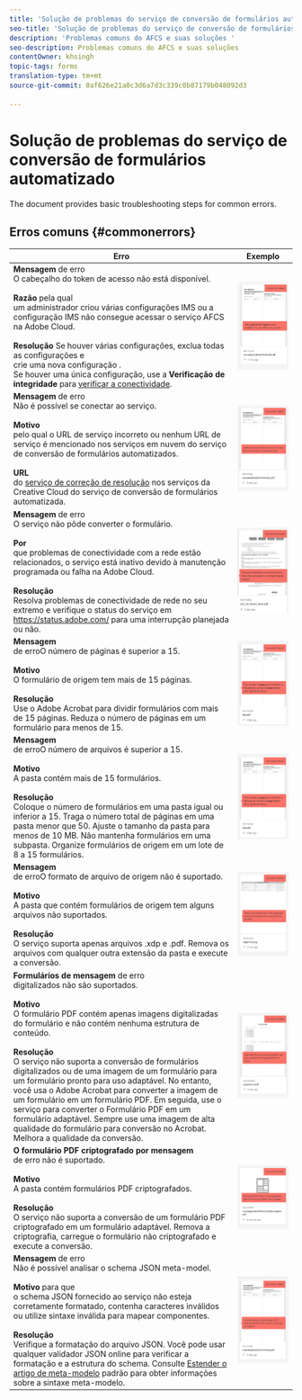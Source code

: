 ```yaml
---
title: 'Solução de problemas do serviço de conversão de formulários automatizado '
seo-title: 'Solução de problemas do serviço de conversão de formulários automatizado (AFCS) '
description: 'Problemas comuns do AFCS e suas soluções '
seo-description: Problemas comuns do AFCS e suas soluções
contentOwner: khsingh
topic-tags: forms
translation-type: tm+mt
source-git-commit: 0af626e21a0c3d6a7d3c339c0b87179b048092d3

---
```



# Solução de problemas do serviço de conversão de formulários automatizado


<!--The article provides information on installation, configuration and administration issues that may arise in an Automated Forms Conversion Service production environment. --> The document  provides basic troubleshooting steps for common errors.

## Erros comuns {#commonerrors}

<table>
<thead>
<tr>
<th>Erro</th>
<th>Exemplo</th>
</tr>
</thead>
<tbody>
<tr>
<td><strong>Mensagem</strong> de erro <br> O cabeçalho do token de acesso não está disponível. <br><br><strong>Razão</strong> pela qual <br> um administrador criou várias configurações IMS ou a configuração IMS não consegue acessar o serviço AFCS na Adobe Cloud. <br><br><strong>Resolução</strong> Se houver várias configurações, exclua todas as configurações e <br> crie uma nova configuração <a href="configure-service.md#obtainpubliccertificates"></a>. <br> Se houver uma única configuração, use a <strong> Verificação de integridade </strong> para <a href="configure-service.md#createintegrationoption">verificar a conectividade</a>.</td>
<td><img alt="O cabeçalho do token de acesso não está disponível" src="assets/invalid-ims-configuration.png" /></td>
</tr>
<tr>
<td><strong>Mensagem</strong> de erro <br> Não é possível se conectar ao serviço.  <br><br><strong>Motivo</strong> <br> pelo qual o URL de serviço incorreto ou nenhum URL de serviço é mencionado nos serviços em nuvem do serviço de conversão de formulários automatizados. <br><br><strong>URL</strong> <br> do <a href="configure-service.md#configure-the-cloud-service">serviço de correção de resolução</a> nos serviços da Creative Cloud do serviço de conversão de formulários automatizada.</td>
<td><img alt="Não é possível ligar ao serviço." src="assets/wrong-endpoint-configured.png" /></td>
</tr>
<tr>
<td><strong>Mensagem</strong> de erro <br> O serviço não pôde converter o formulário.  <br><br><strong>Por</strong> <br> que problemas de conectividade com a rede estão relacionados, o serviço está inativo devido à manutenção programada ou falha na Adobe Cloud. <br><br><strong>Resolução</strong> <br> Resolva problemas de conectividade de rede no seu extremo e verifique o status do serviço em <a href="https://status.adobe.com/">https://status.adobe.com/</a> para uma interrupção planejada ou não.</td>
<td><img alt="O serviço não pôde converter o formulário." src="assets/service-failure.png" /></td>
</tr>
<tr>
<td><strong>Mensagem</strong> <br> de erroO número de páginas é superior a 15.  <br><br><strong>Motivo</strong><br> O formulário de origem tem mais de 15 páginas.  <br><br><strong>Resolução</strong> <br> Use o Adobe Acrobat para dividir formulários com mais de 15 páginas. Reduza o número de páginas em um formulário para menos de 15.</td>
<td><img alt="O número de páginas é superior a 15." src="assets/number-of-pages.png" /></td>
</tr>
<tr>
<td><strong>Mensagem</strong> <br> de erroO número de arquivos é superior a 15.  <br><br><strong>Motivo</strong><br> A pasta contém mais de 15 formulários. <br><br><strong>Resolução</strong><br> Coloque o número de formulários em uma pasta igual ou inferior a 15. Traga o número total de páginas em uma pasta menor que 50. Ajuste o tamanho da pasta para menos de 10 MB. Não mantenha formulários em uma subpasta. Organize formulários de origem em um lote de 8 a 15 formulários.</td>
<td><img alt="O número de arquivos é superior a 15." src="assets/number-of-pages.png" /></td>
</tr>
<tr>
<td><strong>Mensagem</strong> <br> de erroO formato de arquivo de origem não é suportado.  <br><br><strong>Motivo</strong> <br> A pasta que contém formulários de origem tem alguns arquivos não suportados. <br><br><strong>Resolução</strong> <br> O serviço suporta apenas arquivos .xdp e .pdf. Remova os arquivos com qualquer outra extensão da pasta e execute a conversão.</td>
<td><img alt="O formato de arquivo de origem não é suportado." src="assets/unsupported-file-formats.png" /></td>
</tr>
<tr>
<td><strong>Formulários de mensagem</strong> de erro <br> digitalizados não são suportados.  <br><br><strong>Motivo</strong> <br> O formulário PDF contém apenas imagens digitalizadas do formulário e não contém nenhuma estrutura de conteúdo. <br><br><strong>Resolução</strong> <br> O serviço não suporta a conversão de formulários digitalizados ou de uma imagem de um formulário para um formulário pronto para uso adaptável. No entanto, você usa o Adobe Acrobat para converter a imagem de um formulário em um formulário PDF. Em seguida, use o serviço para converter o Formulário PDF em um formulário adaptável. Sempre use uma imagem de alta qualidade do formulário para conversão no Acrobat. Melhora a qualidade da conversão.</td>
<td><img alt="Formulários digitalizados não são suportados." src="assets/scanned-forms-error.png" /></td>
</tr>
<tr>
<td><strong>O formulário PDF criptografado por mensagem</strong> <br> de erro não é suportado.  <br><br><strong>Motivo</strong><br> A pasta contém formulários PDF criptografados. <br><br><strong>Resolução</strong> <br> O serviço não suporta a conversão de um formulário PDF criptografado em um formulário adaptável. Remova a criptografia, carregue o formulário não criptografado e execute a conversão.</td>
<td><img alt="O formulário PDF criptografado não é suportado." src="assets/secured-pdf-form.png" /></td>
</tr>
<tr>
<td><strong>Mensagem</strong> de erro <br> Não é possível analisar o schema JSON meta-model.  <br><br><strong>Motivo</strong> para que <br> o schema JSON fornecido ao serviço não esteja corretamente formatado, contenha caracteres inválidos ou utilize sintaxe inválida para mapear componentes.  <br><br><strong>Resolução</strong><br> Verifique a formatação do arquivo JSON. Você pode usar qualquer validador JSON online para verificar a formatação e a estrutura do schema. Consulte <a href="extending-the-default-meta-model.md">Estender o artigo de meta-modelo</a> padrão para obter informações sobre a sintaxe meta-modelo.</td>
<td><img alt="Não é possível analisar o schema JSON meta-model" src="assets/invalid-meta-model-schema.png" /></td>
</tr>
</tbody>
</table>
